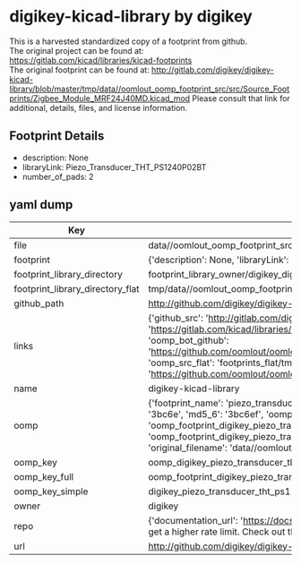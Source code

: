 # digikey-kicad-library by digikey  
This is a harvested standardized copy of a footprint from github.  
The original project can be found at:  
https://gitlab.com/kicad/libraries/kicad-footprints  
The original footprint can be found at:
http://gitlab.com/digikey/digikey-kicad-library/blob/master/tmp/data//oomlout_oomp_footprint_src/src/Source_Footprints/Zigbee_Module_MRF24J40MD.kicad_mod
Please consult that link for additional, details, files, and license information.  
## Footprint Details
* description: None  
* libraryLink: Piezo_Transducer_THT_PS1240P02BT  
* number_of_pads: 2  
## yaml dump  
| Key | Value |  
| --- | --- |  
| file | data//oomlout_oomp_footprint_src/digikey-kicad-library/src/Source_Footprints/Piezo_Transducer_THT_PS1240P02BT.kicad_mod |  
| footprint | {'description': None, 'libraryLink': 'Piezo_Transducer_THT_PS1240P02BT', 'number_of_pads': 2} |  
| footprint_library_directory | footprint_library_owner/digikey_digikey-kicad-library |  
| footprint_library_directory_flat | tmp/data//oomlout_oomp_footprint_src/footprints_flat/digikey_piezo_transducer_tht_ps1240p02bt_piezo_transducer_tht_ps1240p02bt/working |  
| github_path | http://github.com/digikey/digikey-kicad-library/blob/master/tmp/data//oomlout_oomp_footprint_src/src/Source_Footprints/Piezo_Transducer_THT_PS1240P02BT.kicad_mod |  
| links | {'github_src': 'http://gitlab.com/digikey/digikey-kicad-library/blob/master/tmp/data//oomlout_oomp_footprint_src/src/Source_Footprints/Zigbee_Module_MRF24J40MD.kicad_mod', 'github_src_repo': 'https://gitlab.com/kicad/libraries/kicad-footprints', 'oomp_bot': 'tmp/data//oomlout_oomp_footprint_src/footprints/digikey_piezo_transducer_tht_ps1240p02bt_piezo_transducer_tht_ps1240p02bt/working', 'oomp_bot_github': 'https://github.com/oomlout/oomlout_oomp_footprint_bot/tree/main/tmp/data//oomlout_oomp_footprint_src/footprints/digikey_piezo_transducer_tht_ps1240p02bt_piezo_transducer_tht_ps1240p02bt/working', 'oomp_src_flat': 'footprints_flat/tmp/data//oomlout_oomp_footprint_src/footprints_flat/digikey_piezo_transducer_tht_ps1240p02bt_piezo_transducer_tht_ps1240p02bt/working', 'oomp_src_flat_github': 'https://github.com/oomlout/oomlout_oomp_footprint_src/tree/main/tmp/data//oomlout_oomp_footprint_src/footprints_flat/digikey_piezo_transducer_tht_ps1240p02bt_piezo_transducer_tht_ps1240p02bt/working'} |  
| name | digikey-kicad-library |  
| oomp | {'footprint_name': 'piezo_transducer_tht_ps1240p02bt', 'library_name': 'piezo_transducer_tht_ps1240p02bt_kicad_mod', 'md5': '3bc6efcf1d3961217f3769073a290f08', 'md5_10': '3bc6efcf1d', 'md5_5': '3bc6e', 'md5_6': '3bc6ef', 'oomp_key': 'oomp_digikey_piezo_transducer_tht_ps1240p02bt_piezo_transducer_tht_ps1240p02bt', 'oomp_key_extra': 'oomp_footprint_digikey_piezo_transducer_tht_ps1240p02bt_piezo_transducer_tht_ps1240p02bt', 'oomp_key_full': 'oomp_footprint_digikey_piezo_transducer_tht_ps1240p02bt_piezo_transducer_tht_ps1240p02bt_3bc6ef', 'oomp_key_simple': 'digikey_piezo_transducer_tht_ps1240p02bt_piezo_transducer_tht_ps1240p02bt', 'original_filename': 'data//oomlout_oomp_footprint_src/digikey-kicad-library/src/Source_Footprints/Piezo_Transducer_THT_PS1240P02BT.kicad_mod', 'owner_name': 'digikey'} |  
| oomp_key | oomp_digikey_piezo_transducer_tht_ps1240p02bt_piezo_transducer_tht_ps1240p02bt |  
| oomp_key_full | oomp_footprint_digikey_piezo_transducer_tht_ps1240p02bt_piezo_transducer_tht_ps1240p02bt |  
| oomp_key_simple | digikey_piezo_transducer_tht_ps1240p02bt_piezo_transducer_tht_ps1240p02bt |  
| owner | digikey |  
| repo | {'documentation_url': 'https://docs.github.com/rest/overview/resources-in-the-rest-api#rate-limiting', 'message': "API rate limit exceeded for 84.66.142.224. (But here's the good news: Authenticated requests get a higher rate limit. Check out the documentation for more details.)"} |  
| url | http://github.com/digikey/digikey-kicad-library |  

